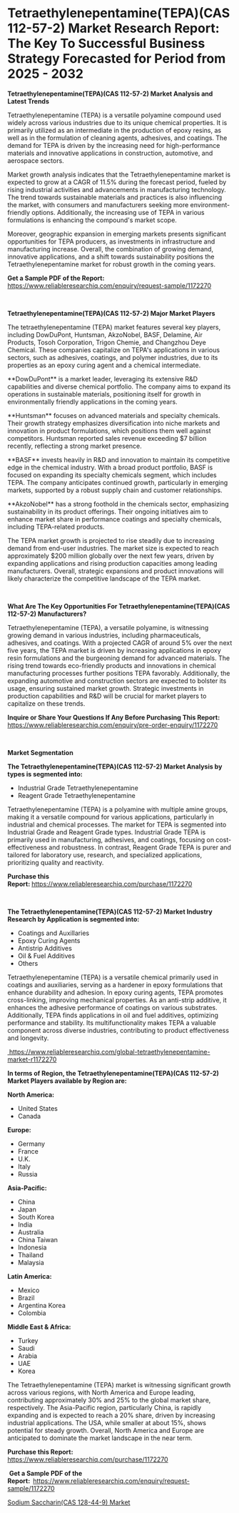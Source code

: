<p><h1>Tetraethylenepentamine(TEPA)(CAS 112-57-2) Market Research Report: The Key To Successful Business Strategy Forecasted for Period from 2025 - 2032</h1></p><p><strong>Tetraethylenepentamine(TEPA)(CAS 112-57-2) Market Analysis and Latest Trends</strong></p>
<p><p>Tetraethylenepentamine (TEPA) is a versatile polyamine compound used widely across various industries due to its unique chemical properties. It is primarily utilized as an intermediate in the production of epoxy resins, as well as in the formulation of cleaning agents, adhesives, and coatings. The demand for TEPA is driven by the increasing need for high-performance materials and innovative applications in construction, automotive, and aerospace sectors.</p><p>Market growth analysis indicates that the Tetraethylenepentamine market is expected to grow at a CAGR of 11.5% during the forecast period, fueled by rising industrial activities and advancements in manufacturing technology. The trend towards sustainable materials and practices is also influencing the market, with consumers and manufacturers seeking more environment-friendly options. Additionally, the increasing use of TEPA in various formulations is enhancing the compound's market scope.</p><p>Moreover, geographic expansion in emerging markets presents significant opportunities for TEPA producers, as investments in infrastructure and manufacturing increase. Overall, the combination of growing demand, innovative applications, and a shift towards sustainability positions the Tetraethylenepentamine market for robust growth in the coming years.</p></p>
<p><strong>Get a Sample PDF of the Report:&nbsp;</strong> <a href="https://www.reliableresearchiq.com/enquiry/request-sample/1172270?utm_campaign=2324&utm_medium=2&utm_source=Github&utm_content=ia&utm_term=03042025&utm_id=tetraethylenepentaminetepacas-112-57-2">https://www.reliableresearchiq.com/enquiry/request-sample/1172270</a></p>
<p>&nbsp;</p>
<p><strong>Tetraethylenepentamine(TEPA)(CAS 112-57-2) Major Market Players</strong></p>
<p><p>The tetraethylenepentamine (TEPA) market features several key players, including DowDuPont, Huntsman, AkzoNobel, BASF, Delamine, Air Products, Tosoh Corporation, Trigon Chemie, and Changzhou Deye Chemical. These companies capitalize on TEPA's applications in various sectors, such as adhesives, coatings, and polymer industries, due to its properties as an epoxy curing agent and a chemical intermediate.</p><p>**DowDuPont** is a market leader, leveraging its extensive R&D capabilities and diverse chemical portfolio. The company aims to expand its operations in sustainable materials, positioning itself for growth in environmentally friendly applications in the coming years.</p><p>**Huntsman** focuses on advanced materials and specialty chemicals. Their growth strategy emphasizes diversification into niche markets and innovation in product formulations, which positions them well against competitors. Huntsman reported sales revenue exceeding $7 billion recently, reflecting a strong market presence.</p><p>**BASF** invests heavily in R&D and innovation to maintain its competitive edge in the chemical industry. With a broad product portfolio, BASF is focused on expanding its specialty chemicals segment, which includes TEPA. The company anticipates continued growth, particularly in emerging markets, supported by a robust supply chain and customer relationships.</p><p>**AkzoNobel** has a strong foothold in the chemicals sector, emphasizing sustainability in its product offerings. Their ongoing initiatives aim to enhance market share in performance coatings and specialty chemicals, including TEPA-related products.</p><p>The TEPA market growth is projected to rise steadily due to increasing demand from end-user industries. The market size is expected to reach approximately $200 million globally over the next few years, driven by expanding applications and rising production capacities among leading manufacturers. Overall, strategic expansions and product innovations will likely characterize the competitive landscape of the TEPA market.</p></p>
<p>&nbsp;</p>
<p><strong>What Are The Key Opportunities For Tetraethylenepentamine(TEPA)(CAS 112-57-2) Manufacturers?</strong></p>
<p><p>Tetraethylenepentamine (TEPA), a versatile polyamine, is witnessing growing demand in various industries, including pharmaceuticals, adhesives, and coatings. With a projected CAGR of around 5% over the next five years, the TEPA market is driven by increasing applications in epoxy resin formulations and the burgeoning demand for advanced materials. The rising trend towards eco-friendly products and innovations in chemical manufacturing processes further positions TEPA favorably. Additionally, the expanding automotive and construction sectors are expected to bolster its usage, ensuring sustained market growth. Strategic investments in production capabilities and R&D will be crucial for market players to capitalize on these trends.</p></p>
<p><strong>Inquire or Share Your Questions If Any Before Purchasing This Report:</strong> <a href="https://www.reliableresearchiq.com/enquiry/pre-order-enquiry/1172270?utm_campaign=2324&utm_medium=2&utm_source=Github&utm_content=ia&utm_term=03042025&utm_id=tetraethylenepentaminetepacas-112-57-2">https://www.reliableresearchiq.com/enquiry/pre-order-enquiry/1172270</a></p>
<p>&nbsp;</p>
<p><strong>Market Segmentation</strong></p>
<p><strong>The Tetraethylenepentamine(TEPA)(CAS 112-57-2) Market Analysis by types is segmented into:</strong></p>
<p><ul><li>Industrial Grade Tetraethylenepentamine</li><li>Reagent Grade Tetraethylenepentamine</li></ul></p>
<p><p>Tetraethylenepentamine (TEPA) is a polyamine with multiple amine groups, making it a versatile compound for various applications, particularly in industrial and chemical processes. The market for TEPA is segmented into Industrial Grade and Reagent Grade types. Industrial Grade TEPA is primarily used in manufacturing, adhesives, and coatings, focusing on cost-effectiveness and robustness. In contrast, Reagent Grade TEPA is purer and tailored for laboratory use, research, and specialized applications, prioritizing quality and reactivity.</p></p>
<p><strong>Purchase this Report:&nbsp;</strong><a href="https://www.reliableresearchiq.com/purchase/1172270?utm_campaign=2324&utm_medium=2&utm_source=Github&utm_content=ia&utm_term=03042025&utm_id=tetraethylenepentaminetepacas-112-57-2">https://www.reliableresearchiq.com/purchase/1172270</a></p>
<p>&nbsp;</p>
<p><strong>The Tetraethylenepentamine(TEPA)(CAS 112-57-2) Market Industry Research by Application is segmented into:</strong></p>
<p><ul><li>Coatings and Auxillaries</li><li>Epoxy Curing Agents</li><li>Antistrip Additives</li><li>Oil & Fuel Additives</li><li>Others</li></ul></p>
<p><p>Tetraethylenepentamine (TEPA) is a versatile chemical primarily used in coatings and auxiliaries, serving as a hardener in epoxy formulations that enhance durability and adhesion. In epoxy curing agents, TEPA promotes cross-linking, improving mechanical properties. As an anti-strip additive, it enhances the adhesive performance of coatings on various substrates. Additionally, TEPA finds applications in oil and fuel additives, optimizing performance and stability. Its multifunctionality makes TEPA a valuable component across diverse industries, contributing to product effectiveness and longevity.</p></p>
<p><a href="https://www.reliableresearchiq.com/global-tetraethylenepentamine-market-r1172270?utm_campaign=2324&utm_medium=2&utm_source=Github&utm_content=ia&utm_term=03042025&utm_id=tetraethylenepentaminetepacas-112-57-2">&nbsp;https://www.reliableresearchiq.com/global-tetraethylenepentamine-market-r1172270</a></p>
<p><strong>In terms of Region, the Tetraethylenepentamine(TEPA)(CAS 112-57-2) Market Players available by Region are:</strong></p>
<p>
    <p> <strong> North America: </strong>
        <ul>
            <li>United States</li>
            <li>Canada</li>
        </ul>
        </p> 
    <p> <strong> Europe: </strong>
        <ul>
            <li>Germany</li>
            <li>France</li>
            <li>U.K.</li>
            <li>Italy</li>
            <li>Russia</li>
        </ul>
        </p> 
    <p> <strong> Asia-Pacific: </strong>
        <ul>
            <li>China</li>
            <li>Japan</li>
            <li>South Korea</li>
            <li>India</li>
            <li>Australia</li>
            <li>China Taiwan</li>
            <li>Indonesia</li>
            <li>Thailand</li>
            <li>Malaysia</li>
        </ul>
        </p> 
    <p> <strong> Latin America: </strong>
        <ul>
            <li>Mexico</li>
            <li>Brazil</li>
            <li>Argentina Korea</li>
            <li>Colombia</li>
        </ul>
        </p> 
    <p> <strong> Middle East & Africa: </strong>
        <ul>
            <li>Turkey</li>
            <li>Saudi</li>
            <li>Arabia</li>
            <li>UAE</li>
            <li>Korea</li>
        </ul>
    </p>
    </p>
<p><p>The Tetraethylenepentamine (TEPA) market is witnessing significant growth across various regions, with North America and Europe leading, contributing approximately 30% and 25% to the global market share, respectively. The Asia-Pacific region, particularly China, is rapidly expanding and is expected to reach a 20% share, driven by increasing industrial applications. The USA, while smaller at about 15%, shows potential for steady growth. Overall, North America and Europe are anticipated to dominate the market landscape in the near term.</p></p>
<p><strong>Purchase this Report: </strong><a href="https://www.reliableresearchiq.com/purchase/1172270?utm_campaign=2324&utm_medium=2&utm_source=Github&utm_content=ia&utm_term=03042025&utm_id=tetraethylenepentaminetepacas-112-57-2">https://www.reliableresearchiq.com/purchase/1172270</a></p>
<p>&nbsp;<strong>Get a Sample PDF of the Report:&nbsp;&nbsp;</strong><a href="https://www.reliableresearchiq.com/enquiry/request-sample/1172270?utm_campaign=2324&utm_medium=2&utm_source=Github&utm_content=ia&utm_term=03042025&utm_id=tetraethylenepentaminetepacas-112-57-2">https://www.reliableresearchiq.com/enquiry/request-sample/1172270</a></p>
<p><strong></strong></p>
<p><p><a href="https://github.com/kbollin866/Market-Research-Report-List-1/blob/main/sodium-saccharincas-128-44-9-market.md?utm_campaign=2324&utm_medium=2&utm_source=Github&utm_content=ia&utm_term=03042025&utm_id=tetraethylenepentaminetepacas-112-57-2">Sodium Saccharin(CAS 128-44-9) Market</a></p></p>